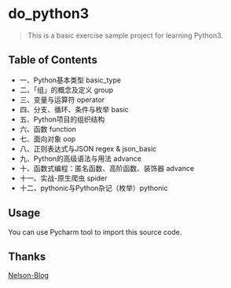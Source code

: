 # do_python3

> This is a basic exercise sample project for learning Python3.

## Table of Contents

* 一、Python基本类型 basic_type
* 二、「组」的概念及定义 group
* 三、变量与运算符 operator
* 四、分支、循环、条件与枚举 basic
* 五、Python项目的组织结构
* 六、函数 function
* 七、面向对象 oop
* 八、正则表达式与JSON regex & json_basic
* 九、Python的高级语法与用法 advance
* 十、函数式编程：匿名函数、高阶函数、装饰器 advance 
* 十一、实战-原生爬虫 spider
* 十二、pythonic与Python杂记（枚举）pythonic

## Usage

You can use Pycharm tool to import this source code.

## Thanks

[Nelson-Blog](http://nelsonblog.me/)